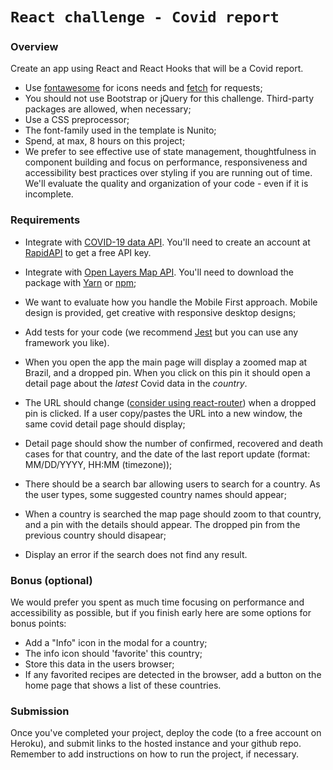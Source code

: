 # `React challenge - Covid report`

### Overview
Create an app using React and React Hooks that will be a Covid report.

- Use [fontawesome](https://fontawesome.com/) for icons needs and [fetch](https://developer.mozilla.org/en-US/docs/Web/API/Fetch_API/Using_Fetch) for requests;
- You should not use Bootstrap or jQuery for this challenge. Third-party packages are allowed, when necessary;
- Use a CSS preprocessor;
- The font-family used in the template is Nunito;
- Spend, at max, 8 hours on this project;
- We prefer to see effective use of state management, thoughtfulness in component building and focus on performance, responsiveness and accessibility best practices over styling if you are running out of time. We'll evaluate the quality and organization of your code - even if it is incomplete.

### Requirements
- Integrate with [COVID-19 data API](https://rapidapi.com/Gramzivi/api/covid-19-data). You'll need to create an account at [RapidAPI](https://rapidapi.com/) to get a free API key.
- Integrate with [Open Layers Map API](https://openlayers.org/en/latest/examples/icon-color.html). You'll need to download the package with [Yarn](https://yarnpkg.com/package/ol) or [npm](https://www.npmjs.com/package/ol);
- We want to evaluate how you handle the Mobile First approach.  Mobile design is provided, get creative with responsive desktop designs;
- Add tests for your code (we recommend [Jest](https://jestjs.io/) but you can use any framework you like).

- When you open the app the main page will display a zoomed map at Brazil, and a dropped pin. When you click on this pin it should open a detail page about the *latest* Covid data in the *country*.
- The URL should change ([consider using react-router](https://github.com/ReactTraining/react-router)) when a dropped pin is clicked. If a user copy/pastes the URL into a new window, the same covid detail page should display;
- Detail page should show the number of confirmed, recovered and death cases for that country, and the date of the last report update (format: MM/DD/YYYY, HH:MM (timezone));
- There should be a search bar allowing users to search for a country. As the user types, some suggested country names should appear;
- When a country is searched the map page should zoom to that country, and a pin with the details should appear. The dropped pin from the previous country should disapear;
- Display an error if the search does not find any result.

### Bonus (optional)
We would prefer you spent as much time focusing on performance and accessibility as possible, but if you finish early here are some options for bonus points:

- Add a "Info" icon in the modal for a country;
- The info icon should 'favorite' this country;
- Store this data in the users browser;
- If any favorited recipes are detected in the browser, add a button on the home page that shows a list of these countries.

### Submission
Once you've completed your project, deploy the code (to a free account on Heroku), and submit links to the hosted instance and your github repo. Remember to add instructions on how to run the project, if necessary.
